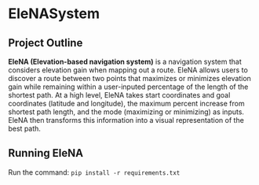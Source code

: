 # EleNASystem

## Project Outline

**EleNA (Elevation-based navigation system)** is a navigation system that considers elevation gain when mapping out a route. EleNA allows users to discover a route between two points that maximizes or minimizes elevation gain while remaining within a user-inputed percentage of the length of the shortest path.
At a high level, EleNA takes start coordinates and goal coordinates (latitude and longitude), the maximum percent increase from shortest path length, and the mode (maximizing or minimizing) as inputs. EleNA then transforms this information into a visual representation of the best path.

## Running EleNA

Run the command:
`pip install -r requirements.txt`
